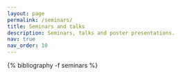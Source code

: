 ```yaml
---
layout: page
permalink: /seminars/
title: Seminars and talks
description: Seminars, talks and poster presentations.
nav: true
nav_order: 10
---
```


<!-- _pages/publications.md -->
<div class="publications">

{% bibliography -f seminars %}

</div>
